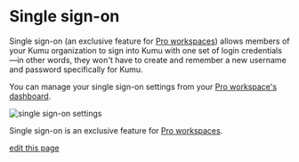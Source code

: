 # Single sign-on

Single sign-on (an exclusive feature for [Pro workspaces](/guides/pro-workspaces.html)) allows members of your Kumu organization to sign into Kumu with one set of login credentials—in other words, they won't have to create and remember a new username and password specifically for Kumu.

You can manage your single sign-on settings from your [Pro workspace's dashboard](/overview/dashboard.html#pro-workspace-dashboard).

![single sign-on settings](/images/single-sign-on-settings.png)

<p class="alert alert-info">
  Single sign-on is an exclusive feature for <a class="alert-link" href="/guides/pro-workspaces.html">Pro workspaces</a>.
</p>

<span class="edit-link"><a href="https://github.com/kumu/docs/blob/master/guides/single-sign-on.md" target="_blank"><i class="fa fa-github"></i> edit this page</a></span>
